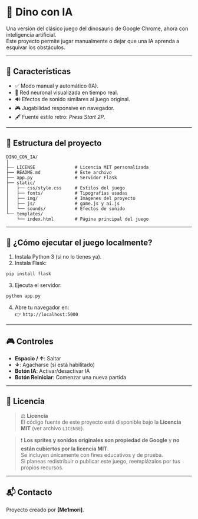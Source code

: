 # 🦖 Dino con IA

Una versión del clásico juego del dinosaurio de Google Chrome, ahora con inteligencia artificial.  
Este proyecto permite jugar manualmente o dejar que una IA aprenda a esquivar los obstáculos.

---

## 🚀 Características

- ✅ Modo manual y automático (IA).
- 🧠 Red neuronal visualizada en tiempo real.
- 🔊 Efectos de sonido similares al juego original.
- 🎮 Jugabilidad responsive en navegador.
- 🖋️ Fuente estilo retro: *Press Start 2P*.

---

## 📁 Estructura del proyecto

```
DINO_CON_IA/
│
├── LICENSE               # Licencia MIT personalizada
├── README.md             # Este archivo
├── app.py                # Servidor Flask
├── static/
│   ├── css/style.css     # Estilos del juego
│   ├── fonts/            # Tipografías usadas
│   ├── img/              # Imágenes del proyecto
│   ├── js/               # game.js y ai.js
│   └── sounds/           # Efectos de sonido
└── templates/
    └── index.html        # Página principal del juego
```

---

## 🧠 ¿Cómo ejecutar el juego localmente?

1. Instala Python 3 (si no lo tienes ya).
2. Instala Flask:

```bash
pip install flask
```

3. Ejecuta el servidor:

```bash
python app.py
```

4. Abre tu navegador en:  
👉 `http://localhost:5000`

---

## 🎮 Controles

- **Espacio / ↑**: Saltar  
- **↓**: Agacharse (si está habilitado)  
- **Botón IA**: Activar/desactivar IA  
- **Botón Reiniciar**: Comenzar una nueva partida

---

## 📜 Licencia

> ⚖️ **Licencia**  
> El código fuente de este proyecto está disponible bajo la **Licencia MIT** (ver archivo `LICENSE`).

> ❗ **Los sprites y sonidos originales son propiedad de Google** y **no están cubiertos por la licencia MIT**.  
> Se incluyen únicamente con fines educativos y de prueba.  
> Si planeas redistribuir o publicar este juego, reemplázalos por tus propios recursos.

---

## 📬 Contacto

Proyecto creado por **[Me1mori]**.
